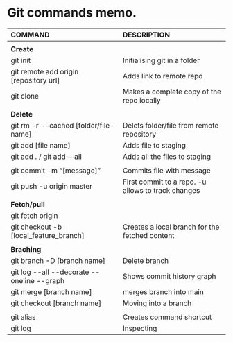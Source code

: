 



# Git commands memo.

| COMMAND                                         | DESCRIPTION                                             |
| :---------------------------------------------- | :------------------------------------------------------ |
|                                                 |                                                         |
| **Create**                                      |                                                         |
| git init                                        | Initialising git in a folder                            |
| git remote add origin [repository url]          | Adds link to remote repo                                |
| git clone                                       | Makes a complete copy of the repo locally               |
|                                                 |                                                         |
| **Delete**                                      |                                                         |       |                                                 |                                                         |       | rm -rf .git                                     | Undo Initialising git in a folder                       |
| git rm -r --cached [folder/file-name]           | Delets folder/file from remote repository               |
| git add [file name]                             | Adds file to staging                                    |
| git add . / git add —all                        | Adds all the files to staging                           |
|                                                 |                                                         |
| git commit  -m “[message]”                      | Commits file with message                               |
| git  push -u origin master                      | First commit to a repo. -u allows to track changes      |
|                                                 |                                                         |
| **Fetch/pull**                                  |                                                         |   
| git fetch origin                                |                                                         |
| git checkout -b [local_feature_branch]          | Creates a local branch for the fetched content          |       | git diff                                        |                                                         |
|                                                 |                                                         |
 **Braching**                                     |                                                         |   
| git branch -D [branch name]                     | Delete branch                                           |
| git log --all --decorate --oneline --graph      | Shows commit history graph                              |
| git merge [branch name]                         | merges branch into main                                 |
| git checkout [branch name]                      | Moving into a branch                                    |
|                                                 |                                                         |
| git alias                                       | Creates command shortcut                                |
| git log                                         | Inspecting                                              |